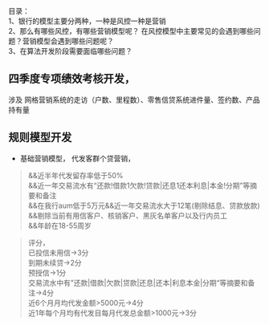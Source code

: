 目录：  
1、银行的模型主要分两种，一种是风控一种是营销  
2、那么有哪些风控，有哪些营销模型呢？ 在风控模型中主要常见的会遇到哪些问题？营销模型会遇到哪些问题呢？  
3、在算法开发阶段需要面临哪些问题？  


## 四季度专项绩效考核开发，
涉及 网格营销系统的走访（户数、里程数）、零售信贷系统进件量、签约数、产品持有量


## 规则模型开发
- 基础营销模型，  代发客群个贷营销，
>&&近半年代发留存率低于50%
</br>&&近一年交易流水有“还款!借款1欠款!贷款|还息1还本利息|本金!分期”等摘要和备注
</br>&&在我行aum低于5万元&&近一年交易流水大于12笔(剔除结息、贷款放款)
</br>&&剔除当前有用信客户、核销客户、黑灰名单客户以及行内员工
</br>&&年龄在18-55周岁

>评分，
</br>已投信未用信->3分
</br>到期未续贷->2分
</br>预授信->1分
</br>交易流水中有”还款|借款|欠款|贷款|还息|还本|利息本金|分期“等摘要和备注->4分
</br>近6个月月均代发金额>5000元->4分
</br>近1年每个月均有代发目每月代发总金额>1000元->3分
